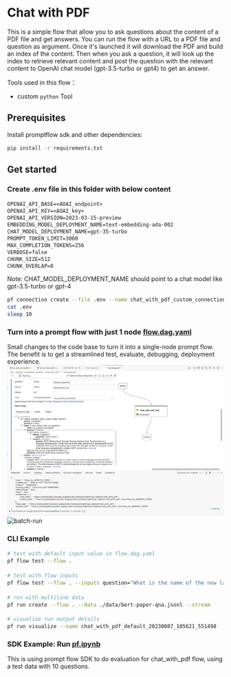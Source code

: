 # Chat with PDF

This is a simple flow that allow you to ask questions about the content of a PDF file and get answers.
You can run the flow with a URL to a PDF file and question as argument.
Once it's launched it will download the PDF and build an index of the content. 
Then when you ask a question, it will look up the index to retrieve relevant content and post the question with the relevant content to OpenAI chat model (gpt-3.5-turbo or gpt4) to get an answer.

Tools used in this flow：
- custom `python` Tool


## Prerequisites

Install promptflow sdk and other dependencies:
```bash
pip install -r requirements.txt
```

## Get started
### Create .env file in this folder with below content
```
OPENAI_API_BASE=<AOAI_endpoint>
OPENAI_API_KEY=<AOAI_key>
OPENAI_API_VERSION=2023-03-15-preview
EMBEDDING_MODEL_DEPLOYMENT_NAME=text-embedding-ada-002
CHAT_MODEL_DEPLOYMENT_NAME=gpt-35-turbo
PROMPT_TOKEN_LIMIT=3000
MAX_COMPLETION_TOKENS=256
VERBOSE=false
CHUNK_SIZE=512
CHUNK_OVERLAP=0
```
Note: CHAT_MODEL_DEPLOYMENT_NAME should point to a chat model like gpt-3.5-turbo or gpt-4

```bash
pf connection create --file .env --name chat_with_pdf_custom_connection
cat .env
sleep 10
```

### Turn into a prompt flow with just 1 node [flow.dag.yaml](flow.dag.yaml)
Small changes to the code base to turn it into a single-node prompt flow. The benefit is to get a streamlined test, evaluate, debugging, deployment experience.
![single-node-flow](assets/single-node-flow.png)
![batch-run](assets/batch-run.gif)

### CLI Example

```bash
# test with default input value in flow.dag.yaml
pf flow test --flow .

# test with flow inputs
pf flow test --flow . --inputs question="What is the name of the new language representation model introduced in the document?" pdf_url="https://arxiv.org/pdf/1810.04805.pdf"

# run with multiline data
pf run create --flow . --data ./data/bert-paper-qna.jsonl --stream

# visualize run output details
pf run visualize --name chat_with_pdf_default_20230807_105621_551498
```

### SDK Example: Run [pf.ipynb](pf.ipynb)
This is using prompt flow SDK to do evaluation for chat_with_pdf flow, using a test data with 10 questions.
